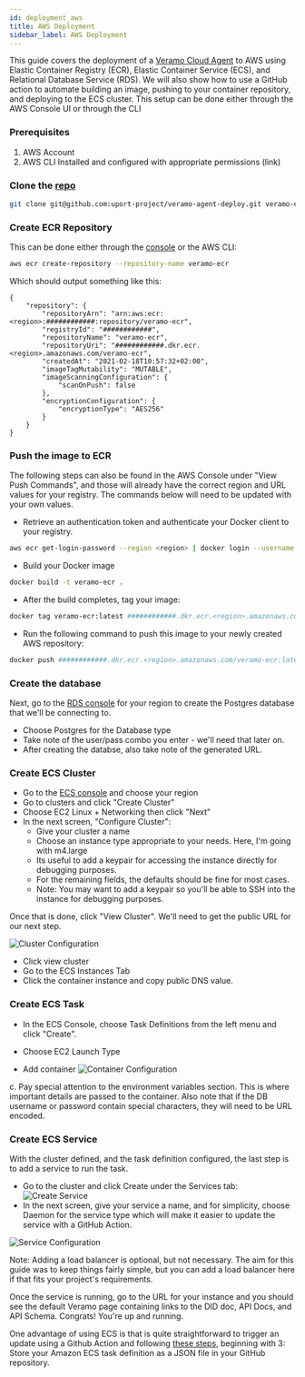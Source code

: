 ```yaml
---
id: deployment_aws
title: AWS Deployment
sidebar_label: AWS Deployment
---
```


This guide covers the deployment of a [Veramo Cloud Agent](https://github.com/uport-project/veramo-agent-deploy) to AWS
using Elastic Container Registry (ECR), Elastic Container Service (ECS), and Relational Database Service (RDS). We will
also show how to use a GitHub action to automate building an image, pushing to your container repository, and deploying
to the ECS cluster. This setup can be done either through the AWS Console UI or through the CLI

### Prerequisites

1. AWS Account
2. AWS CLI Installed and configured with appropriate permissions (link)

### Clone the [repo](https://github.com/uport-project/veramo-agent-deploy)

```bash
git clone git@github.com:uport-project/veramo-agent-deploy.git veramo-ecs
```

### Create ECR Repository

This can be done either through the [console](https://console.aws.amazon.com/ecr/repositories) or the AWS CLI:

```bash
aws ecr create-repository --repository-name veramo-ecr
```

Which should output something like this:

```
{
    "repository": {
        "repositoryArn": "arn:aws:ecr:<region>:############:repository/veramo-ecr",
        "registryId": "############",
        "repositoryName": "veramo-ecr",
        "repositoryUri": "############.dkr.ecr.<region>.amazonaws.com/veramo-ecr",
        "createdAt": "2021-02-18T10:57:32+02:00",
        "imageTagMutability": "MUTABLE",
        "imageScanningConfiguration": {
            "scanOnPush": false
        },
        "encryptionConfiguration": {
            "encryptionType": "AES256"
        }
    }
}
```

### Push the image to ECR

The following steps can also be found in the AWS Console under "View Push Commands", and those will already have the
correct region and URL values for your registry. The commands below will need to be updated with your own values.

- Retrieve an authentication token and authenticate your Docker client to your registry.

```bash
aws ecr get-login-password --region <region> | docker login --username AWS --password-stdin ############.dkr.ecr.<region>.amazonaws.com
```

- Build your Docker image

```bash
docker build -t veramo-ecr .
```

- After the build completes, tag your image:

```bash
docker tag veramo-ecr:latest ############.dkr.ecr.<region>.amazonaws.com.amazonaws.com/veramo-ecr:latest
```

- Run the following command to push this image to your newly created AWS repository:

```bash
docker push ############.dkr.ecr.<region>.amazonaws.com/veramo-ecr:latest
```

### Create the database

Next, go to the [RDS console](https://console.aws.amazon.com/rds/home?region=us-east-1#) for your region to create the
Postgres database that we'll be connecting to.

- Choose Postgres for the Database type
- Take note of the user/pass combo you enter - we'll need that later on.
- After creating the databse, also take note of the generated URL.

### Create ECS Cluster

- Go to the [ECS console](https://console.aws.amazon.com/ecs) and choose your region
- Go to clusters and click "Create Cluster"
- Choose EC2 Linux + Networking then click "Next"
- In the next screen, "Configure Cluster":
  - Give your cluster a name
  - Choose an instance type appropriate to your needs. Here, I'm going with m4.large
  - Its useful to add a keypair for accessing the instance directly for debugging purposes.
  - For the remaining fields, the defaults should be fine for most cases.
  - Note: You may want to add a keypair so you'll be able to SSH into the instance for debugging purposes.

Once that is done, click "View Cluster". We'll need to get the public URL for our next step.

![Cluster Configuration](../../static/img/guides/aws_deployment/ecs_cluster_config.png)

- Click view cluster
- Go to the ECS Instances Tab
- Click the container instance and copy public DNS value.

### Create ECS Task

- In the ECS Console, choose Task Definitions from the left menu and click "Create".
- Choose EC2 Launch Type

- Add container
  ![Container Configuration](../../static/img/guides/aws_deployment/ecs-task-container-config.png)

c. Pay special attention to the environment variables section. This is where important details are passed to the
container. Also note that if the DB username or password contain special characters, they will need to be URL encoded.

### Create ECS Service

With the cluster defined, and the task definition configured, the last step is to add a service to run the task.

- Go to the cluster and click Create under the Services tab:
  ![Create Service](../../static/img/guides/aws_deployment/ecs-create-service.png)
- In the next screen, give your service a name, and for simplicity, choose Daemon for the service type which will make
  it easier to update the service with a GitHub Action.

![Service Configuration](../../static/img/guides/aws_deployment/ecs-service-config.png)

Note: Adding a load balancer is optional, but not necessary. The aim for this guide was to keep things fairly simple,
but you can add a load balancer here if that fits your project's requirements.

Once the service is running, go to the URL for your instance and you should see the default Veramo page containing links
to the DID doc, API Docs, and API Schema. Congrats! You're up and running.

One advantage of using ECS is that is quite straightforward to trigger an update using a Github Action and
following [these steps](https://docs.github.com/en/actions/guides/deploying-to-amazon-elastic-container-service),
beginning with 3: Store your Amazon ECS task definition as a JSON file in your GitHub repository.
